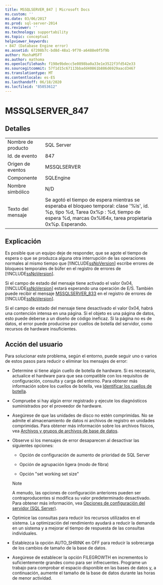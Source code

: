 ```yaml
---
title: MSSQLSERVER_847 | Microsoft Docs
ms.custom: ''
ms.date: 03/06/2017
ms.prod: sql-server-2014
ms.reviewer: ''
ms.technology: supportability
ms.topic: conceptual
helpviewer_keywords:
- 847 (Database Engine error)
ms.assetid: 67208b7c-bd8d-48a1-9f70-a6488e0f5f9b
author: MashaMSFT
ms.author: mathoma
ms.openlocfilehash: f198e9bdecc5e0898ba0a33e1e3522f3fd542e33
ms.sourcegitcommit: 57f1d15c67113bbadd40861b886d6929aacd3467
ms.translationtype: MT
ms.contentlocale: es-ES
ms.lasthandoff: 06/18/2020
ms.locfileid: "85053612"
---
```

# <a name="mssqlserver_847"></a>MSSQLSERVER_847
    
## <a name="details"></a>Detalles  
  
|||  
|-|-|  
|Nombre de producto|SQL Server|  
|Id. de evento|847|  
|Origen de eventos|MSSQLSERVER|  
|Componente|SQLEngine|  
|Nombre simbólico|N/D|  
|Texto del mensaje|Se agotó el tiempo de espera mientras se esperaba el bloqueo temporal: clase '%ls', id. %p, tipo %d, Tarea 0x%p : %d, tiempo de espera %d, marcas 0x%I64x, tarea propietaria 0x%p. Esperando.|  
  
## <a name="explanation"></a>Explicación  
 Es posible que un equipo deje de responder, que se agote el tiempo de espera o que se produzca alguna otra interrupción de las operaciones normales al mismo tiempo que [!INCLUDE[ssNoVersion](../../includes/ssnoversion-md.md)] escribe errores de bloqueos temporales de búfer en el registro de errores de [!INCLUDE[ssNoVersion](../../includes/ssnoversion-md.md)].  
  
 Si el campo de estado del mensaje tiene activado el valor 0x04, [!INCLUDE[ssNoVersion](../../includes/ssnoversion-md.md)] estará esperando una operación de E/S. También puede recibir el mensaje [MSSQLSERVER_833](mssqlserver-833-database-engine-error.md) en el registro de errores de [!INCLUDE[ssNoVersion](../../includes/ssnoversion-md.md)].  
  
 Si el campo de estado del mensaje tiene desactivado el valor 0x04, habrá una contención intensa en una página. Si el objeto es una página de datos, esto puede deberse a un diseño de código ineficaz. Si la página no es de datos, el error puede producirse por cuellos de botella del servidor, como recursos de hardware insuficientes.  
  
## <a name="user-action"></a>Acción del usuario  
 Para solucionar este problema, según el entorno, puede seguir uno o varios de estos pasos para reducir o eliminar los mensajes de error:  
  
-   Determine si tiene algún cuello de botella de hardware. Si es necesario, actualice el hardware para que sea compatible con los requisitos de configuración, consulta y carga del entorno. Para obtener más información sobre los cuellos de botella, vea [Identificar los cuellos de botella](../performance/identify-bottlenecks.md).  
  
-   Compruebe si hay algún error registrado y ejecute los diagnósticos suministrados por el proveedor de hardware.  
  
-   Asegúrese de que las unidades de disco no estén comprimidas. No se admite el almacenamiento de datos ni archivos de registro en unidades comprimidas. Para obtener más información sobre los archivos físicos, vea [Archivos y grupos de archivos de base de datos](../databases/database-files-and-filegroups.md).  
  
-   Observe si los mensajes de error desaparecen al desactivar las siguientes opciones:  
  
    -   Opción de configuración de aumento de prioridad de SQL Server  
  
    -   Opción de agrupación ligera (modo de fibra)  
  
    -   Opción "set working set size"  
  
    > [!NOTE]  
    >  A menudo, las opciones de configuración anteriores pueden ser contraproducentes si modifica su valor predeterminado desactivado. Para obtener más información, vea [Opciones de configuración del servidor &#40;SQL Server&#41;](../../database-engine/configure-windows/server-configuration-options-sql-server.md).  
  
-   Optimice las consultas para reducir los recursos utilizados en el sistema. La optimización del rendimiento ayudará a reducir la demanda en un sistema y a mejorar el tiempo de respuesta de las consultas individuales.  
  
-   Establezca la opción AUTO_SHRINK en OFF para reducir la sobrecarga de los cambios de tamaño de la base de datos.  
  
-   Asegúrese de establecer la opción FILEGROWTH en incrementos lo suficientemente grandes como para ser infrecuentes. Programe un trabajo para comprobar el espacio disponible en las bases de datos y, a continuación, aumente el tamaño de la base de datos durante las horas de menor actividad.  
  
  
